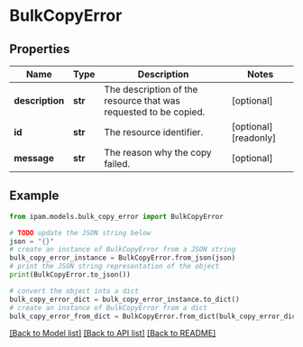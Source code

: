 # BulkCopyError


## Properties

Name | Type | Description | Notes
------------ | ------------- | ------------- | -------------
**description** | **str** | The description of the resource that was requested to be copied. | [optional] 
**id** | **str** | The resource identifier. | [optional] [readonly] 
**message** | **str** | The reason why the copy failed. | [optional] 

## Example

```python
from ipam.models.bulk_copy_error import BulkCopyError

# TODO update the JSON string below
json = "{}"
# create an instance of BulkCopyError from a JSON string
bulk_copy_error_instance = BulkCopyError.from_json(json)
# print the JSON string representation of the object
print(BulkCopyError.to_json())

# convert the object into a dict
bulk_copy_error_dict = bulk_copy_error_instance.to_dict()
# create an instance of BulkCopyError from a dict
bulk_copy_error_from_dict = BulkCopyError.from_dict(bulk_copy_error_dict)
```
[[Back to Model list]](../README.md#documentation-for-models) [[Back to API list]](../README.md#documentation-for-api-endpoints) [[Back to README]](../README.md)


